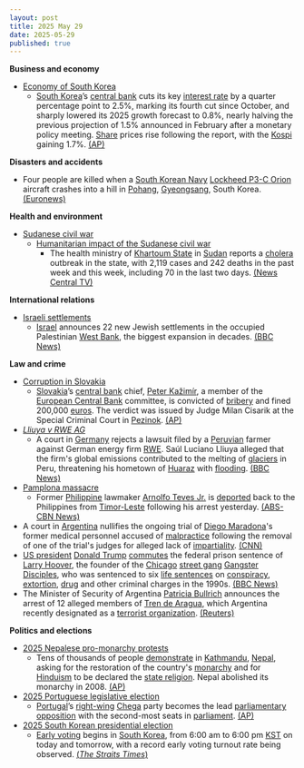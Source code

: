```yaml
---
layout: post
title: 2025 May 29
date: 2025-05-29
published: true
---
```



**Business and economy**

* [Economy of South Korea](https://en.wikipedia.org/wiki/Economy_of_South_Korea "Economy of South Korea")
  + [South Korea](https://en.wikipedia.org/wiki/South_Korea "South Korea")’s [central bank](https://en.wikipedia.org/wiki/Bank_of_Korea "Bank of Korea") cuts its key [interest rate](https://en.wikipedia.org/wiki/Interest_rate "Interest rate") by a quarter percentage point to 2.5%, marking its fourth cut since October, and sharply lowered its 2025 growth forecast to 0.8%, nearly halving the previous projection of 1.5% announced in February after a monetary policy meeting. [Share](https://en.wikipedia.org/wiki/Share_%28finance%29 "Share (finance)") prices rise following the report, with the [Kospi](https://en.wikipedia.org/wiki/Kospi "Kospi") gaining 1.7%. [(AP)](https://apnews.com/article/korea-economy-rate-tariffs-trump-d2cf5ea0db7ad02147f144ba50c7ee4b)

**Disasters and accidents**

* Four people are killed when a [South Korean Navy](https://en.wikipedia.org/wiki/South_Korean_Navy "South Korean Navy") [Lockheed P3-C Orion](https://en.wikipedia.org/wiki/Lockheed_P-3_Orion "Lockheed P-3 Orion") aircraft crashes into a hill in [Pohang](https://en.wikipedia.org/wiki/Pohang "Pohang"), [Gyeongsang](https://en.wikipedia.org/wiki/Gyeongsang "Gyeongsang"), South Korea. [(Euronews)](https://www.euronews.com/2025/05/29/south-korean-p3-c-orion-navy-plane-crash-kills-all-four-crew-members-investigation-under-w)

**Health and environment**

* [Sudanese civil war](https://en.wikipedia.org/wiki/Sudanese_civil_war_%282023%E2%80%93present%29 "Sudanese civil war (2023–present)")
  + [Humanitarian impact of the Sudanese civil war](https://en.wikipedia.org/wiki/Humanitarian_impact_of_the_Sudanese_civil_war_%282023%E2%80%93present%29 "Humanitarian impact of the Sudanese civil war (2023–present)")
    - The health ministry of [Khartoum State](https://en.wikipedia.org/wiki/Khartoum_State "Khartoum State") in [Sudan](https://en.wikipedia.org/wiki/Sudan "Sudan") reports a [cholera](https://en.wikipedia.org/wiki/Cholera "Cholera") outbreak in the state, with 2,119 cases and 242 deaths in the past week and this week, including 70 in the last two days. [(News Central TV)](https://newscentral.africa/cholera-outbreak-hits-sudan-capital-70-killed-in-two-days/)

**International relations**

* [Israeli settlements](https://en.wikipedia.org/wiki/Israeli_settlements "Israeli settlements")
  + [Israel](https://en.wikipedia.org/wiki/Israel "Israel") announces 22 new Jewish settlements in the occupied Palestinian [West Bank](https://en.wikipedia.org/wiki/West_Bank "West Bank"), the biggest expansion in decades. [(BBC News)](https://www.bbc.com/news/articles/c1j5954edlno)

**Law and crime**

* [Corruption in Slovakia](https://en.wikipedia.org/wiki/Corruption_in_Slovakia "Corruption in Slovakia")
  + [Slovakia](https://en.wikipedia.org/wiki/Slovakia "Slovakia")’s [central bank](https://en.wikipedia.org/wiki/National_Bank_of_Slovakia "National Bank of Slovakia") chief, [Peter Kažimír](https://en.wikipedia.org/wiki/Peter_Ka%C5%BEim%C3%ADr "Peter Kažimír"), a member of the [European Central Bank](https://en.wikipedia.org/wiki/European_Central_Bank "European Central Bank") committee, is convicted of [bribery](https://en.wikipedia.org/wiki/Bribery "Bribery") and fined 200,000 [euros](https://en.wikipedia.org/wiki/Euros "Euros"). The verdict was issued by Judge Milan Cisarik at the Special Criminal Court in [Pezinok](https://en.wikipedia.org/wiki/Pezinok "Pezinok"). [(AP)](https://apnews.com/article/slovakia-corruption-central-bank-governor-convicted-fico-f45809aa68c11d530935dc696755bd29)
* *[Lliuya v RWE AG](https://en.wikipedia.org/wiki/Lliuya_v_RWE_AG "Lliuya v RWE AG")*
  + A court in [Germany](https://en.wikipedia.org/wiki/Germany "Germany") rejects a lawsuit filed by a [Peruvian](https://en.wikipedia.org/wiki/Peru "Peru") farmer against German energy firm [RWE](https://en.wikipedia.org/wiki/RWE "RWE"). Saúl Luciano Lliuya alleged that the firm's global emissions contributed to the melting of [glaciers](https://en.wikipedia.org/wiki/Glacier "Glacier") in Peru, threatening his hometown of [Huaraz](https://en.wikipedia.org/wiki/Huaraz "Huaraz") with [flooding](https://en.wikipedia.org/wiki/Flooding "Flooding"). [(BBC News)](https://www.bbc.com/news/articles/c5y5lwveqzno)
* [Pamplona massacre](https://en.wikipedia.org/wiki/Pamplona_massacre "Pamplona massacre")
  + Former [Philippine](https://en.wikipedia.org/wiki/Philippine "Philippine") lawmaker [Arnolfo Teves Jr.](https://en.wikipedia.org/wiki/Arnolfo_Teves_Jr. "Arnolfo Teves Jr.") is [deported](https://en.wikipedia.org/wiki/Deport "Deport") back to the Philippines from [Timor-Leste](https://en.wikipedia.org/wiki/Timor-Leste "Timor-Leste") following his arrest yesterday. [(ABS-CBN News)](https://www.abs-cbn.com/news/nation/2025/5/29/teves-back-from-timor-leste-2-years-after-degamo-slay-2001)
* A court in [Argentina](https://en.wikipedia.org/wiki/Argentina "Argentina") nullifies the ongoing trial of [Diego Maradona](https://en.wikipedia.org/wiki/Diego_Maradona "Diego Maradona")'s former medical personnel accused of [malpractice](https://en.wikipedia.org/wiki/Malpractice "Malpractice") following the removal of one of the trial's judges for alleged lack of [impartiality](https://en.wikipedia.org/wiki/Impartiality "Impartiality"). [(CNN)](https://edition.cnn.com/2025/05/29/americas/diego-maradona-homicide-trial-declared-invalid-latam-intl)
* [US president](https://en.wikipedia.org/wiki/US_president "US president") [Donald Trump](https://en.wikipedia.org/wiki/Donald_Trump "Donald Trump") [commutes](https://en.wikipedia.org/wiki/Commutation_%28law%29 "Commutation (law)") the federal prison sentence of [Larry Hoover](https://en.wikipedia.org/wiki/Larry_Hoover "Larry Hoover"), the founder of the [Chicago](https://en.wikipedia.org/wiki/Chicago "Chicago") [street gang](https://en.wikipedia.org/wiki/Street_gang "Street gang") [Gangster Disciples](https://en.wikipedia.org/wiki/Gangster_Disciples "Gangster Disciples"), who was sentenced to six [life sentences](https://en.wikipedia.org/wiki/Life_sentence "Life sentence") on [conspiracy](https://en.wikipedia.org/wiki/Conspiracy "Conspiracy"), [extortion](https://en.wikipedia.org/wiki/Extortion "Extortion"), [drug](https://en.wikipedia.org/wiki/Drug "Drug") and other criminal charges in the 1990s. [(BBC News)](https://www.bbc.com/news/articles/crk27003pv7o)
* The Minister of Security of Argentina [Patricia Bullrich](https://en.wikipedia.org/wiki/Patricia_Bullrich "Patricia Bullrich") announces the arrest of 12 alleged members of [Tren de Aragua](https://en.wikipedia.org/wiki/Tren_de_Aragua "Tren de Aragua"), which Argentina recently designated as a [terrorist organization](https://en.wikipedia.org/wiki/Terrorist_organization "Terrorist organization"). [(Reuters)](https://www.reuters.com/world/americas/argentina-arrests-12-suspects-linked-tren-de-aragua-gang-2025-05-29/)

**Politics and elections**

* [2025 Nepalese pro-monarchy protests](https://en.wikipedia.org/wiki/2025_Nepalese_pro-monarchy_protests "2025 Nepalese pro-monarchy protests")
  + Tens of thousands of people [demonstrate](https://en.wikipedia.org/wiki/Political_demonstration "Political demonstration") in [Kathmandu](https://en.wikipedia.org/wiki/Kathmandu "Kathmandu"), [Nepal](https://en.wikipedia.org/wiki/Nepal "Nepal"), asking for the restoration of the country's [monarchy](https://en.wikipedia.org/wiki/Monarchy "Monarchy") and for [Hinduism](https://en.wikipedia.org/wiki/Hinduism "Hinduism") to be declared the [state religion](https://en.wikipedia.org/wiki/State_religion "State religion"). Nepal abolished its monarchy in 2008. [(AP)](https://apnews.com/article/nepal-protest-restoration-monarchy-king-b6646466a04558c3cfa61b669acc726e)
* [2025 Portuguese legislative election](https://en.wikipedia.org/wiki/2025_Portuguese_legislative_election "2025 Portuguese legislative election")
  + [Portugal](https://en.wikipedia.org/wiki/Portugal "Portugal")’s [right-wing](https://en.wikipedia.org/wiki/Right-wing "Right-wing") [Chega](https://en.wikipedia.org/wiki/Chega_%28political_party%29 "Chega (political party)") party becomes the lead [parliamentary opposition](https://en.wikipedia.org/wiki/Parliamentary_opposition "Parliamentary opposition") with the second-most seats in [parliament](https://en.wikipedia.org/wiki/Parliament_of_Portugal "Parliament of Portugal"). [(AP)](https://apnews.com/article/portugal-politics-chega-far-right-elections-1681e21359a16ea4cd4c38efeeeada0e)
* [2025 South Korean presidential election](https://en.wikipedia.org/wiki/2025_South_Korean_presidential_election "2025 South Korean presidential election")
  + [Early voting](https://en.wikipedia.org/wiki/Early_voting "Early voting") begins in [South Korea](https://en.wikipedia.org/wiki/South_Korea "South Korea"), from 6:00 am to 6:00 pm [KST](https://en.wikipedia.org/wiki/Time_in_South_Korea "Time in South Korea") on today and tomorrow, with a record early voting turnout rate being observed. [(*The Straits Times*)](https://www.straitstimes.com/asia/east-asia/south-koreans-begin-early-voting-in-presidential-poll)
